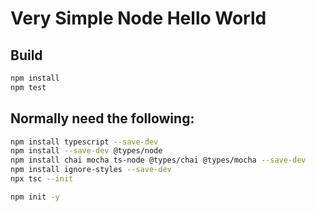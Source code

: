 # Very Simple Node Hello World

## Build

```bash
npm install
npm test
```



## Normally need the following:
```bash
npm install typescript --save-dev
npm install --save-dev @types/node
npm install chai mocha ts-node @types/chai @types/mocha --save-dev
npm install ignore-styles --save-dev
npx tsc --init

npm init -y

```

